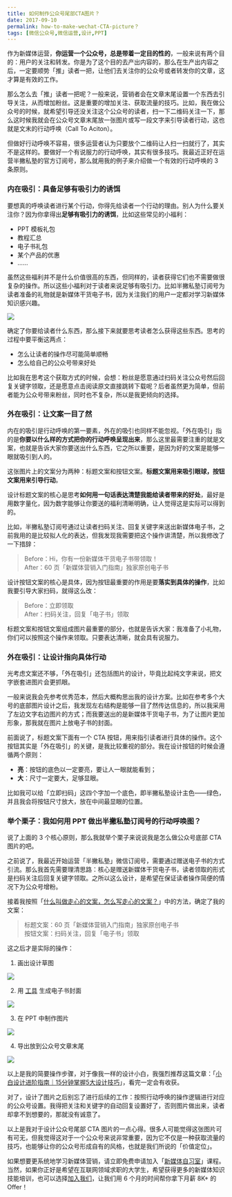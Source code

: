 ```yaml
---
title: 如何制作公众号尾部CTA图片？
date: 2017-09-10
permalink: how-to-make-wechat-CTA-picture？
tags: [微信公众号,微信运营,设计,PPT]
---
```


作为新媒体运营，**你运营一个公众号，总是带着一定目的性的**，一般来说有两个目的：用户的关注和转发。你是为了这个目的去产出内容的，那么在生产出内容之后，一定要顺势「推」读者一把，让他们去关注你的公众号或者转发你的文章，这才算是有效的工作。

那么怎么去「推」读者一把呢？一般来说，营销者会在文章末尾设置一个东西去引导关注，从而增加粉丝。这是重要的增加关注、获取流量的技巧。比如，我在做公众号的时候，就希望引导还没关注这个公众号的读者，扫一下二维码关注一下，那么这时候我就会在公众号文章末尾放一张图片或写一段文字来引导读者行动，这也就是文末的行动呼唤（Call To Aciton）。

但做好行动呼唤不容易，很多运营者认为只要放个二维码让人扫一扫就行了，其实不是这样的。要做好一个有说服力的行动呼唤，其实有很多技巧。我最近正好在运营半撇私塾的官方订阅号，那么就用我的例子来介绍做一个有效的行动呼唤的 3 条原则。

### 内在吸引：具备足够有吸引力的诱饵

要想真的呼唤读者进行某个行动，你得先给读者一个行动的理由。别人为什么要关注你？因为你拿得出**足够有吸引力的诱饵**，比如这些常见的小福利：
- PPT 模板礼包
- 教程汇总
- 电子书礼包
- 某个产品的优惠
- ……

虽然这些福利并不是什么价值很高的东西，但同样的，读者获得它们也不需要做很复杂的操作。所以这些小福利对于读者来说足够有吸引力。比如半撇私塾订阅号为读者准备的礼物就是新媒体干货电子书，因为关注我们的用户一定都对学习新媒体知识感兴趣。

![](http://cdn.bpteach.com/17-9-11/55769135.jpg)

确定了你要给读者什么东西，那么接下来就要思考读者怎么获得这些东西。思考的过程中要平衡这两点：
- 怎么让读者的操作尽可能简单顺畅
- 怎么给自己的公众号带来好处

比如我在思考这个获取方式的时候，会想：粉丝是愿意通过扫码关注公众号然后回复关键字领取，还是愿意点击阅读原文直接跳转下载呢？后者虽然更为简单，但前者能为公众号带来粉丝，同时也不复杂，所以是我更倾向的选择。

### 外在吸引：让文案一目了然

内在的吸引是行动呼唤的第一要素，外在的吸引也同样不能忽视。「外在吸引」指的是**你要以什么样的方式把你的行动呼唤呈现出来**，那么这里最需要注重的就是文案，也就是告诉大家你要送出什么东西，它之所以重要，是因为好的文案是能够一眼就吸引到人的。

这张图片上的文案分为两种：标题文案和按钮文案。**标题文案用来吸引眼球，按钮文案用来引导行动**。

设计标题文案的核心是思考**如何用一句话表达清楚我能给读者带来的好处**，最好是用数字量化，因为数字能够让你要送的福利清晰明确，让人觉得这是实际可以得到的。

比如，半撇私塾订阅号通过让读者扫码关注、回复关键字来送出新媒体电子书，之前我用的是比较拟人化的表达，但我发现我需要把这个操作讲清楚，所以我修改了一下措辞：
> Before：Hi，你有一份新媒体干货电子书带领取！  
> After：60 页「新媒体营销入门指南」独家原创电子书


设计按钮文案的核心是具体，因为按钮最重要的作用是要**落实到具体的操作**，比如我要引导大家扫码，就得这么改：
> Before：立即领取   
> After：扫码关注，回复「电子书」领取

标题文案和按钮文案组成图片最重要的部分，也就是告诉大家：我准备了小礼物，你们可以按照这个操作来领取。只要表达清晰，就会具有说服力。

### 外在吸引：让设计指向具体行动

光考虑文案还不够，「外在吸引」还包括图片的设计，毕竟比起纯文字来说，把文字嵌套进图片会更抓眼。

一般来说我会先参考优秀范本，然后大概构思出我的设计方案。比如在参考多个大号的底部图片设计之后，我发现左右结构是能够一目了然传达信息的，所以我采用了左边文字右边图片的方式；而我要送出的是新媒体干货电子书，为了让图片更加形象，那我就在图片上放电子书的封面。

前面说了，标题文案下面有一个 CTA 按钮，用来指引读者进行具体的操作。这个按钮其实是「外在吸引」的关键，是我比较重视的部分。我在设计按钮的时候会遵循两个原则：
- **亮**：按钮的底色以一定要亮，要让人一眼就能看到；
- **大**：尺寸一定要大，足够显眼。

比如我可以给「立即扫码」这四个字加一个底色，即半撇私塾设计主色——绿色，并且我会将按钮尺寸放大，放在中间最显眼的位置。


### 举个栗子：我如何用 PPT 做出半撇私塾订阅号的行动呼唤图？

说了上面的 3 个核心原则，那么我就举个栗子来说说我是怎么做公众号底部 CTA 图片的吧。

之前说了，我最近开始运营「半撇私塾」微信订阅号，需要通过赠送电子书的方式引流。那么我首先需要理清思路：核心是赠送新媒体干货电子书，读者领取的形式是扫码关注后回复关键字领取。之所以这么设计，是希望在保证读者操作简便的情况下为公众号增粉。

接着我按照「[什么叫做走心的文案，怎么写走心的文案？](https://www.zhihu.com/question/26585277/answer/226110235)」中的方法，确定了我的文案：
> 标题文案：60 页「新媒体营销入门指南」独家原创电子书  
> 按钮文案：扫码关注，回复「电子书」领取

这之后才是实际的操作：

1. 画出设计草图

![](http://cdn.bpteach.com/17-9-10/97309505.jpg)

2. 用 [工具](http://www.adazing.com/cover-mocks/) 生成电子书封面

![](http://cdn.bpteach.com/17-9-11/55769135.jpg)

3. 在 PPT 中制作图片

![](http://cdn.bpteach.com/17-9-11/29897841.jpg)

4. 导出放到公众号文章末尾

![](http://cdn.bpteach.com/17-9-11/75772829.jpg)

以上是我的简要操作步骤，对于像我一样的设计小白，我强烈推荐这篇文章：「[小白设计进阶指南｜15分钟掌握5大设计技巧](https://zhuanlan.zhihu.com/p/28514817)」，看完一定会有收获。

对了，设计了图片之后别忘了进行后续的工作：按照行动呼唤的操作逻辑进行对应的公众号设置。我得把关注和关键字的自动回复设置好了，否则图片做出来，读者却拿不到想要的，那就没有诚意了。

以上是我对于设计公众号尾部 CTA 图片的一点心得。很多人可能觉得这张图片可有可无，但我觉得这对于一个公众号来说非常重要，因为它不仅是一种获取流量的技巧，也能够让你的公众号形成自有的风格，也就是我们所说的「价值定位」。

如果想要更系统地学习新媒体营销，请立即免费申请加入「[新媒体自习室](http://learn.bpteach.com/course/100?utm_source=zhihu.com&utm_medium=referral&utm_campaign=mkg102-lx&utm_term=how-to-write-good-ad-copy&utm_content=textlink)」课程。当然，如果你正好是希望在互联网领域求职的大学生，希望获得更多的新媒体知识技能培训，也可以选择[加入我们](http://qr02.cn/DcKC3e)，让我们用 6 个月的时间帮你拿下月薪 8K+ 的 Offer！




